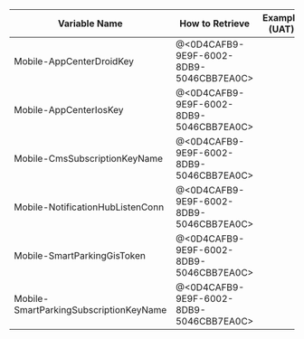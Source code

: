 
|Variable Name| How to Retrieve | Example (UAT)| Pipelines Using |
|--|--|--|--|
|Mobile-AppCenterDroidKey| @<0D4CAFB9-9E9F-6002-8DB9-5046CBB7EA0C> |||
|Mobile-AppCenterIosKey| @<0D4CAFB9-9E9F-6002-8DB9-5046CBB7EA0C> |||
|Mobile-CmsSubscriptionKeyName| @<0D4CAFB9-9E9F-6002-8DB9-5046CBB7EA0C> |||
|Mobile-NotificationHubListenConn| @<0D4CAFB9-9E9F-6002-8DB9-5046CBB7EA0C> |||
|Mobile-SmartParkingGisToken| @<0D4CAFB9-9E9F-6002-8DB9-5046CBB7EA0C> |||
|Mobile-SmartParkingSubscriptionKeyName| @<0D4CAFB9-9E9F-6002-8DB9-5046CBB7EA0C> |||

